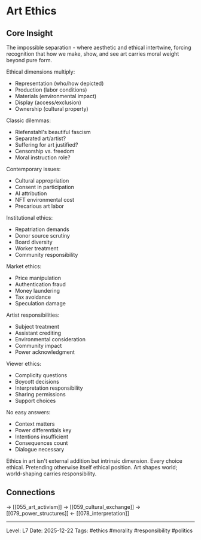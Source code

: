 # Art Ethics

## Core Insight
The impossible separation - where aesthetic and ethical intertwine, forcing recognition that how we make, show, and see art carries moral weight beyond pure form.

Ethical dimensions multiply:
- Representation (who/how depicted)
- Production (labor conditions)
- Materials (environmental impact)
- Display (access/exclusion)
- Ownership (cultural property)

Classic dilemmas:
- Riefenstahl's beautiful fascism
- Separated art/artist?
- Suffering for art justified?
- Censorship vs. freedom
- Moral instruction role?

Contemporary issues:
- Cultural appropriation
- Consent in participation
- AI attribution
- NFT environmental cost
- Precarious art labor

Institutional ethics:
- Repatriation demands
- Donor source scrutiny
- Board diversity
- Worker treatment
- Community responsibility

Market ethics:
- Price manipulation
- Authentication fraud
- Money laundering
- Tax avoidance
- Speculation damage

Artist responsibilities:
- Subject treatment
- Assistant crediting
- Environmental consideration
- Community impact
- Power acknowledgment

Viewer ethics:
- Complicity questions
- Boycott decisions
- Interpretation responsibility
- Sharing permissions
- Support choices

No easy answers:
- Context matters
- Power differentials key
- Intentions insufficient
- Consequences count
- Dialogue necessary

Ethics in art isn't external addition but intrinsic dimension. Every choice ethical. Pretending otherwise itself ethical position. Art shapes world; world-shaping carries responsibility.

## Connections
→ [[055_art_activism]]
→ [[059_cultural_exchange]]
→ [[079_power_structures]]
← [[078_interpretation]]

---
Level: L7
Date: 2025-12-22
Tags: #ethics #morality #responsibility #politics